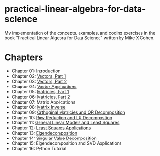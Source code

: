 # practical-linear-algebra-for-data-science
My implementation of the concepts, examples, and coding exercises in the book "Practical Linear Algebra for Data Science" written by Mike X Cohen.

# Chapters

- Chapter 01: Introduction
- Chapter 02: [Vectors, Part 1](02-vectors-pt1.ipynb)
- Chapter 03: [Vectors, Part 2](03-vectors-pt2.ipynb)
- Chapter 04: [Vector Applications](04-vector-applications.ipynb)
- Chapter 05: [Matricies, Part 1](05-matrices-pt1.ipynb)
- Chapter 06: [Matricies, Part 2](06-matrices-pt2.ipynb)
- Chapter 07: [Matrix Applications](07-matrix-applications.ipynb)
- Chapter 08: [Matrix Inverse](08-matrix-inverse.ipynb)
- Chapter 09: [Orthoginal Matricies and QR Decomposition](09-orthogonal-matrices-qr-decomposition.ipynb)
- Chapter 10: [Row Reduction and LU Decompostion](10-row-reduction-lu-decomposition.ipynb)
- Chapter 11: [General Linear Models and Least Squares](11-general-linear-models-least-squares.ipynb)
- Chapter 12: [Least Squares Applications](12-least-squares-applications.ipynb)
- Chapter 13: [Eigendecomposition](13-eigendecomposition.ipynb)
- Chapter 14: [Singular Value Decomposition](14-singular-value-decomposition.ipynb)
- Chapter 15: Eigendecomposition and SVD Applications
- Chapter 16: Python Tutorial